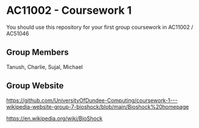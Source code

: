 # AC11002 - Coursework 1
You should use this repository for your first group coursework in AC11002 / AC51046

## Group Members
Tanush, Charlie, Sujal, Michael

## Group Website
https://github.com/UniversityOfDundee-Computing/coursework-1---wikipedia-website-group-7-bioshock/blob/main/Bioshock%20homepage

https://en.wikipedia.org/wiki/BioShock
